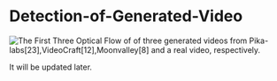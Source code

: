 # Detection-of-Generated-Video
![The First Three Optical Flow of of three generated
videos from Pika-labs[23],VideoCraft[12],Moonvalley[8] and a real
video, respectively.](./fig1.jpg)

It will be updated later.
